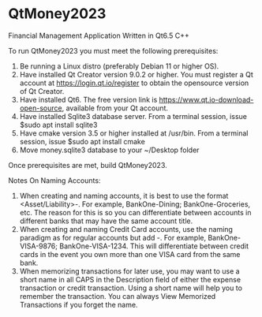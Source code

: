 # QtMoney2023
Financial Management Application Written in Qt6.5 C++

To run QtMoney2023 you must meet the following prerequisites:
  1. Be running a Linux distro (preferably Debian 11 or higher OS).
  2. Have installed Qt Creator version 9.0.2 or higher. You must register a Qt account at https://login.qt.io/register to obtain the opensource version of Qt Creator. 
  3. Have installed Qt6. The free version link is https://www.qt.io-download-open-source, available from your Qt account.  
  4. Have installed Sqlite3 database server.  From a terminal session, issue $sudo apt install sqlite3
  5. Have cmake version 3.5 or higher installed at /usr/bin. From a terminal session, issue $sudo apt install cmake
  6. Move money.sqlite3 database to your ~/Desktop folder

Once prerequisites are met, build QtMoney2023.

Notes On Naming Accounts:

  1. When creating and naming accounts, it is best to use the format <Asset/Liability>-<account title>.  For example, BankOne-Dining; BankOne-Groceries, etc.  The reason for this is so you can differentiate between accounts in different banks that may have the same account title.
  2. When creating and naming Credit Card accounts, use the naming paradigm as for regular accounts but add -<last four digits of the card>.  For example, BankOne-VISA-9876; BankOne-VISA-1234. This will differentiate between credit cards in the event you own more than one VISA card from the same bank. 
  3. When memorizing transactions for later use, you may want to use a short name in all CAPS in the Description field of either the expense transaction or credit transaction. Using a short name will help you to remember the transaction. You can always View Memorized Transactions if you forget the name. 
